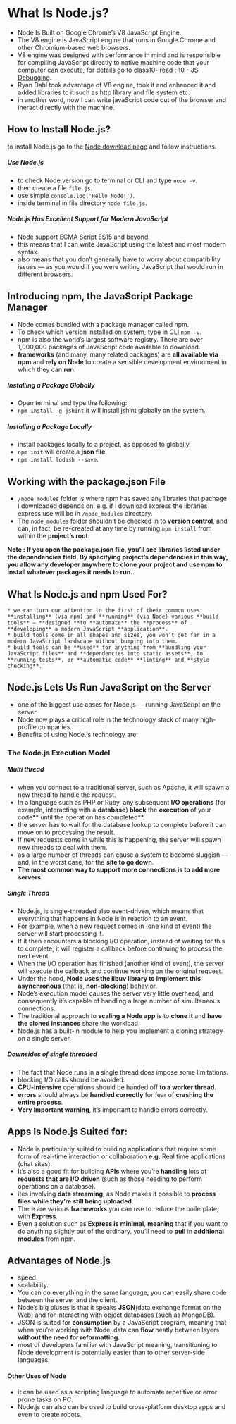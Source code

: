 # What Is Node.js?
 * Node Is Built on Google Chrome’s V8 JavaScript Engine.
 * The V8 engine is JavaScript engine that runs in Google Chrome and other Chromium-based web browsers.
 * V8 engine was designed with performance in mind and is responsible for compiling JavaScript directly to native machine code that your computer can execute, for details go to [class10- read : 10 - JS Debugging](../class-10.md).
 * Ryan Dahl took advantage of V8 engine, took it and enhanced it and added libraries to it such as http library and file system etc.
 * in another word, now I can write javaScript code out of the browser and ineract directly with the machine.

## How to Install Node.js?
to install Node.js go to the [Node download page](https://nodejs.org/en/download/) and follow instructions.

##### Use Node.js
 * to check Node version go to terminal or CLI and type `node -v`.
 * then create a file `file.js`.
 * use simple `console.log('Hello Node!')`.
 * inside terminal in file directory `node file.js`.

##### Node.js Has Excellent Support for Modern JavaScript
 * Node support ECMA Script ES15 and beyond.
 * this means that I can write JavaScript using the latest and most modern syntax.
 * also means that you don’t generally have to worry about compatibility issues — as you would if you were writing JavaScript that would run in different browsers.


## Introducing npm, the JavaScript Package Manager
  * Node comes bundled with a package manager called npm.
  * To check which version installed on system, type in CLI `npm -v`.
  *  npm is also the world’s largest software registry. There are over 1,000,000 packages of JavaScript code available to download.
  * **frameworks** (and many, many related packages) are **all available via npm** and **rely on Node** to create a sensible development environment in which they can **run**.


##### Installing a Package Globally
  * Open terminal and type the following:
  * `npm install -g jshint` it will install jshint globally on the system.
##### Installing a Package Locally
  * install packages locally to a project, as opposed to globally.
  * `npm init` will create a **json file**
  * `npm install lodash --save`.


## Working with the package.json File
  * `/node_modules` folder is where npm has saved any libraries that pachage i downloaded depends on. e.g. if i download express the libraries express use will be in `/node_modules` directory.
  * The `node_modules` folder shouldn’t be checked in to **version control**, and can, in fact, be re-created at any time by running `npm install` from within the **project’s root**.

  **Note : If you open the package.json file, you’ll see libraries listed under the dependencies field. By specifying project’s dependencies in this way, you allow any developer anywhere to clone your project and use npm to install whatever packages it needs to run.**.

## What Is Node.js and npm Used For?
    * we can turn our attention to the first of their common uses: **installing** (via npm) and **running** (via Node) various **build tools** — **designed **to **automate** the **process** of **developing** a modern JavaScript **application**.
    * build tools come in all shapes and sizes, you won’t get far in a modern JavaScript landscape without bumping into them.
    * build tools can be **used** for anything from **bundling your JavaScript files** and **dependencies into static assets**, to **running tests**, or **automatic code** **linting** and **style checking**.


## Node.js Lets Us Run JavaScript on the Server
  * one of the biggest use cases for Node.js — running JavaScript on the server.
  * Node now plays a critical role in the technology stack of many high-profile companies.
  * Benefits of using Node.js technology are:

### The Node.js Execution Model
##### Multi thread
 * when you connect to a traditional server, such as Apache, it will spawn a new thread to handle the request.
 * In a language such as PHP or Ruby, any subsequent **I/O operations** (for example, interacting with a **database**) **block** the **execution** of your code** until the operation has completed**.
 * the server has to wait for the database lookup to complete before it can move on to processing the result.
 * If new requests come in while this is happening, the server will spawn new threads to deal with them.
 * as a large number of threads can cause a system to become sluggish — and, in the worst case, for the **site to go down**. 
 * **The most common way to support more connections is to add more servers.**
  
##### Single Thread
 * Node.js, is single-threaded also event-driven, which means that everything that happens in Node is in reaction to an event.
 * For example, when a new request comes in (one kind of event) the server will start processing it.
 * If it then encounters a blocking I/O operation, instead of waiting for this to complete, it will register a callback before continuing to process the next event.
 * When the I/O operation has finished (another kind of event), the server will execute the callback and continue working on the original request.
 * Under the hood, **Node uses the libuv library to implement this asynchronous** (that is, **non-blocking**) behavior.
 * Node’s execution model causes the server very little overhead, and consequently it’s capable of handling a large number of simultaneous connections.
 * The traditional approach to **scaling a Node app** is to **clone it** and **have the cloned instances** share the workload.
 * Node.js has a built-in module to help you implement a cloning strategy on a single server.

##### Downsides of single threaded
  * The fact that Node runs in a single thread does impose some limitations.
  * blocking I/O calls should be avoided.
  * **CPU-intensive** operations should be handed off **to a worker thread**.
  * **errors** should always be **handled correctly** for fear of **crashing the entire process**.
  * **Very Important warning**,  it’s important to handle errors correctly.

## Apps Is Node.js Suited for:
 * Node is particularly suited to building applications that require some form of real-time interaction or collaboration **e.g.** Real time applications (chat sites).
 * It’s also a good fit for building **APIs** where you’re **handling** lots of **requests that are I/O driven** (such as those needing to perform operations on a database).
 * ites involving **data streaming**, as Node makes it possible to **process files** **while they’re still being uploaded**.
 * There are various **frameworks** you can use to reduce the boilerplate, with **Express**.
 * Even a solution such as **Express is minimal**, **meaning** that if you want to do anything slightly out of the ordinary, you’ll need to **pull** in **additional modules** from npm.

## Advantages of Node.js
  * speed.
  * scalability.
  * You can do everything in the same language, you can easily share code between the server and the client.
  * Node’s big pluses is that it speaks **JSON**(data exchange format on the Web) and for interacting with object databases (such as MongoDB).
  * JSON is suited for **consumption** by a JavaScript program, meaning that when you’re working with Node, data can **flow** neatly between layers **without the need for reformatting**.
  * most of developers familiar with JavaScript meaning, transitioning to Node development is potentially easier than to other server-side languages.

#### Other Uses of Node
  * it can be used as a scripting language to automate repetitive or error prone tasks on PC.
  * Node.js can also can be used to build cross-platform desktop apps and even to create robots.